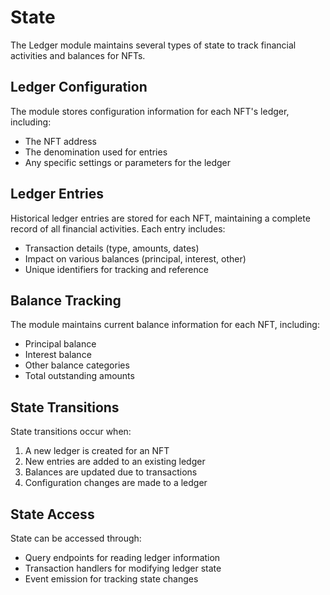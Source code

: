 # State

The Ledger module maintains several types of state to track financial activities and balances for NFTs.

## Ledger Configuration

The module stores configuration information for each NFT's ledger, including:
- The NFT address
- The denomination used for entries
- Any specific settings or parameters for the ledger

## Ledger Entries

Historical ledger entries are stored for each NFT, maintaining a complete record of all financial activities. Each entry includes:
- Transaction details (type, amounts, dates)
- Impact on various balances (principal, interest, other)
- Unique identifiers for tracking and reference

## Balance Tracking

The module maintains current balance information for each NFT, including:
- Principal balance
- Interest balance
- Other balance categories
- Total outstanding amounts

## State Transitions

State transitions occur when:
1. A new ledger is created for an NFT
2. New entries are added to an existing ledger
3. Balances are updated due to transactions
4. Configuration changes are made to a ledger

## State Access

State can be accessed through:
- Query endpoints for reading ledger information
- Transaction handlers for modifying ledger state
- Event emission for tracking state changes 